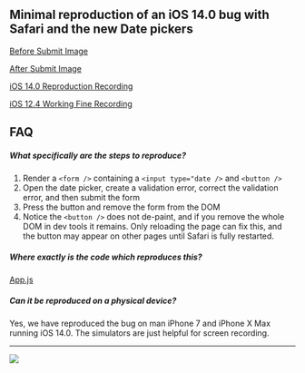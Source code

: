 ## Minimal reproduction of an iOS 14.0 bug with Safari and the new Date pickers

[Before Submit Image](./docs/before-submit.png)

[After Submit Image](./docs/after-submit.png)

[iOS 14.0 Reproduction Recording](./docs/simulator-ios-14.0.mov)

[iOS 12.4 Working Fine Recording](./docs/simulator-ios-12.4.mov)

## FAQ

##### What specifically  are the steps to reproduce?

1. Render a `<form />` containing a `<input type="date />` and `<button />` 
1. Open the date picker, create a validation error, correct the validation error, and then submit the form
1. Press the button and remove the form from the DOM
1. Notice the `<button />` does not de-paint, and if you remove the whole DOM in dev tools it remains. Only reloading the page can fix this, and the button may appear on other pages until Safari is fully restarted.

##### Where exactly is the code which reproduces this?

[App.js](./src/App.js)

##### Can it be reproduced on a physical device?

Yes, we have reproduced the bug on man iPhone 7 and iPhone X Max running iOS 14.0. The simulators are just helpful for screen recording.

---

![](./docs/simulator-ios-14.0.gif)
